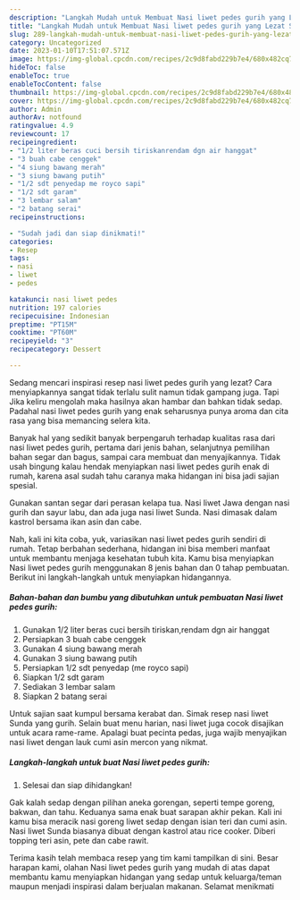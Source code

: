 ```yaml
---
description: "Langkah Mudah untuk Membuat Nasi liwet pedes gurih yang Lezat Sekali"
title: "Langkah Mudah untuk Membuat Nasi liwet pedes gurih yang Lezat Sekali"
slug: 289-langkah-mudah-untuk-membuat-nasi-liwet-pedes-gurih-yang-lezat-sekali
category: Uncategorized
date: 2023-01-10T17:51:07.571Z
image: https://img-global.cpcdn.com/recipes/2c9d8fabd229b7e4/680x482cq70/nasi-liwet-pedes-gurih-foto-resep-utama.jpg
hideToc: false
enableToc: true
enableTocContent: false
thumbnail: https://img-global.cpcdn.com/recipes/2c9d8fabd229b7e4/680x482cq70/nasi-liwet-pedes-gurih-foto-resep-utama.jpg
cover: https://img-global.cpcdn.com/recipes/2c9d8fabd229b7e4/680x482cq70/nasi-liwet-pedes-gurih-foto-resep-utama.jpg
author: Admin
authorAv: notfound
ratingvalue: 4.9
reviewcount: 17
recipeingredient:
- "1/2 liter beras cuci bersih tiriskanrendam dgn air hanggat"
- "3 buah cabe cenggek"
- "4 siung bawang merah"
- "3 siung bawang putih"
- "1/2 sdt penyedap me royco sapi"
- "1/2 sdt garam"
- "3 lembar salam"
- "2 batang serai"
recipeinstructions:

- "Sudah jadi dan siap dinikmati!"
categories:
- Resep
tags:
- nasi
- liwet
- pedes

katakunci: nasi liwet pedes 
nutrition: 197 calories
recipecuisine: Indonesian
preptime: "PT15M"
cooktime: "PT60M"
recipeyield: "3"
recipecategory: Dessert

---
```



Sedang mencari inspirasi resep nasi liwet pedes gurih yang lezat? Cara menyiapkannya sangat tidak terlalu sulit namun tidak gampang juga. Tapi Jika keliru mengolah maka hasilnya akan hambar dan bahkan tidak sedap. Padahal nasi liwet pedes gurih yang enak seharusnya punya aroma dan cita rasa yang bisa memancing selera kita.


Banyak hal yang sedikit banyak berpengaruh terhadap kualitas rasa dari nasi liwet pedes gurih, pertama dari jenis bahan, selanjutnya pemilihan bahan segar dan bagus, sampai cara membuat dan menyajikannya. Tidak usah bingung kalau hendak menyiapkan nasi liwet pedes gurih enak di rumah, karena asal sudah tahu caranya maka hidangan ini bisa jadi sajian spesial.

Gunakan santan segar dari perasan kelapa tua. Nasi liwet Jawa dengan nasi gurih dan sayur labu, dan ada juga nasi liwet Sunda. Nasi dimasak dalam kastrol bersama ikan asin dan cabe.


Nah, kali ini kita coba, yuk, variasikan nasi liwet pedes gurih sendiri di rumah. Tetap berbahan sederhana, hidangan ini bisa memberi manfaat untuk membantu menjaga kesehatan tubuh kita. Kamu bisa menyiapkan Nasi liwet pedes gurih menggunakan 8 jenis bahan dan 0 tahap pembuatan. Berikut ini langkah-langkah untuk menyiapkan hidangannya.

<!--inarticleads1-->

##### Bahan-bahan dan bumbu yang dibutuhkan untuk pembuatan Nasi liwet pedes gurih:

1. Gunakan 1/2 liter beras cuci bersih tiriskan,rendam dgn air hanggat
1. Persiapkan 3 buah cabe cenggek
1. Gunakan 4 siung bawang merah
1. Gunakan 3 siung bawang putih
1. Persiapkan 1/2 sdt penyedap (me royco sapi)
1. Siapkan 1/2 sdt garam
1. Sediakan 3 lembar salam
1. Siapkan 2 batang serai


Untuk sajian saat kumpul bersama kerabat dan. Simak resep nasi liwet Sunda yang gurih. Selain buat menu harian, nasi liwet juga cocok disajikan untuk acara rame-rame. Apalagi buat pecinta pedas, juga wajib menyajikan nasi liwet dengan lauk cumi asin mercon yang nikmat. 

<!--inarticleads2-->

##### Langkah-langkah untuk buat Nasi liwet pedes gurih:


1. Selesai dan siap dihidangkan!

Gak kalah sedap dengan pilihan aneka gorengan, seperti tempe goreng, bakwan, dan tahu. Keduanya sama enak buat sarapan akhir pekan. Kali ini kamu bisa meracik nasi goreng liwet sedap dengan isian teri dan cumi asin. Nasi liwet Sunda biasanya dibuat dengan kastrol atau rice cooker. Diberi topping teri asin, pete dan cabe rawit. 

Terima kasih telah membaca resep yang tim kami tampilkan di sini. Besar harapan kami, olahan Nasi liwet pedes gurih yang mudah di atas dapat membantu kamu menyiapkan hidangan yang sedap untuk keluarga/teman maupun menjadi inspirasi dalam berjualan makanan. Selamat menikmati
